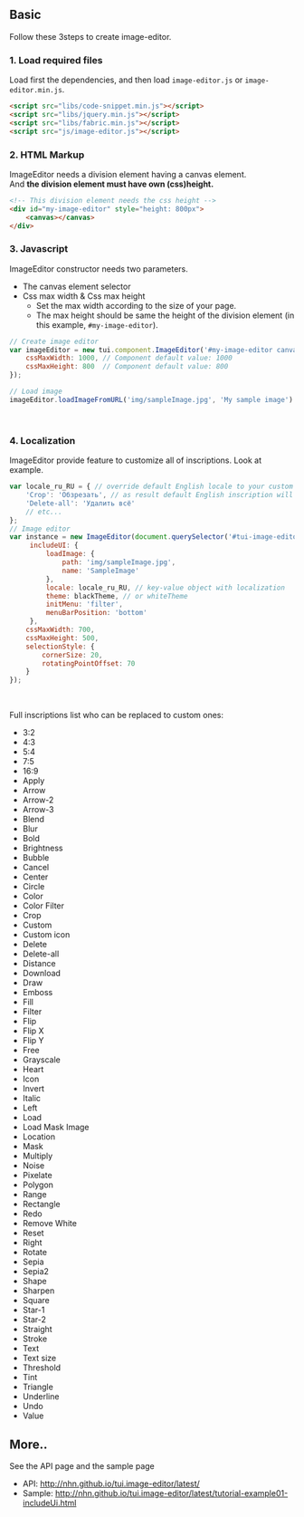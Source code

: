 ## Basic
Follow these 3steps to create image-editor.

### 1. Load required files
Load first the dependencies, and then load `image-editor.js` or `image-editor.min.js`.
```html
<script src="libs/code-snippet.min.js"></script>
<script src="libs/jquery.min.js"></script>
<script src="libs/fabric.min.js"></script>
<script src="js/image-editor.js"></script>
```

### 2. HTML Markup
ImageEditor needs a division element having a canvas element.<br>
And **the division element must have own (css)height.**
```html
<!-- This division element needs the css height -->
<div id="my-image-editor" style="height: 800px">
    <canvas></canvas>
</div>
```

### 3. Javascript
ImageEditor constructor needs two parameters.
* The canvas element selector
* Css max width & Css max height
  * Set the max width according to the size of your page.
  * The max height should be same the height of the division element (in this example, `#my-image-editor`).
```js
// Create image editor
var imageEditor = new tui.component.ImageEditor('#my-image-editor canvas', {
    cssMaxWidth: 1000, // Component default value: 1000
    cssMaxHeight: 800  // Component default value: 800
});

// Load image
imageEditor.loadImageFromURL('img/sampleImage.jpg', 'My sample image')
```

<br>

### 4. Localization
ImageEditor provide feature to customize all of inscriptions. Look at example.

```js
var locale_ru_RU = { // override default English locale to your custom
    'Crop': 'Обзрезать', // as result default English inscription will be translated into Russian
    'Delete-all': 'Удалить всё'
    // etc...
};
// Image editor
var instance = new ImageEditor(document.querySelector('#tui-image-editor'), {
     includeUI: {
         loadImage: {
             path: 'img/sampleImage.jpg',
             name: 'SampleImage'
         },
         locale: locale_ru_RU, // key-value object with localization
         theme: blackTheme, // or whiteTheme
         initMenu: 'filter',
         menuBarPosition: 'bottom'
     },
    cssMaxWidth: 700,
    cssMaxHeight: 500,
    selectionStyle: {
        cornerSize: 20,
        rotatingPointOffset: 70
    }
});
```
<br>

Full inscriptions list who can be replaced to custom ones:
* 3:2
* 4:3
* 5:4
* 7:5
* 16:9
* Apply
* Arrow
* Arrow-2
* Arrow-3
* Blend
* Blur
* Bold 
* Brightness
* Bubble
* Cancel
* Center 
* Circle 
* Color
* Color Filter
* Crop
* Custom 
* Custom icon
* Delete
* Delete-all
* Distance
* Download
* Draw
* Emboss
* Fill
* Filter
* Flip
* Flip X
* Flip Y
* Free
* Grayscale
* Heart
* Icon
* Invert
* Italic 
* Left 
* Load
* Load Mask Image 
* Location
* Mask
* Multiply
* Noise
* Pixelate
* Polygon
* Range
* Rectangle 
* Redo
* Remove White
* Reset
* Right 
* Rotate
* Sepia
* Sepia2
* Shape
* Sharpen
* Square 
* Star-1
* Star-2
* Straight
* Stroke
* Text
* Text size
* Threshold
* Tint
* Triangle 
* Underline 
* Undo
* Value

## More..

See the API page and the sample page
* API: http://nhn.github.io/tui.image-editor/latest/
* Sample: http://nhn.github.io/tui.image-editor/latest/tutorial-example01-includeUi.html
